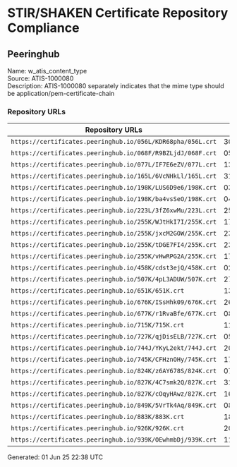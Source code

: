 # STIR/SHAKEN Certificate Repository Compliance

## Peeringhub

Name: w_atis_content_type\
Source: ATIS-1000080\
Description: ATIS-1000080 separately indicates that the mime type should be application/pem-certificate-chain
### Repository URLs

| Repository URLs | Not After |  Problems | Link |
|-----------------|-----------|-----------|------|
| `https://certificates.peeringhub.io/056L/KDR68pha/056L.crt` | 30&#160;Nov&#160;25&#160;22:28&#160;UTC | true | [view](../../REPOS/73ad25070d0684092552f2a759ad176bc129f0df/README.md) |
| `https://certificates.peeringhub.io/068F/R9BZLjdJ/068F.crt` | 05&#160;May&#160;26&#160;16:14&#160;UTC | true | [view](../../REPOS/319ea69e8fd078c6ae9d1ab21750ff8be144272d/README.md) |
| `https://certificates.peeringhub.io/077L/IF7E6eZV/077L.crt` | 13&#160;Jan&#160;26&#160;18:27&#160;UTC | true | [view](../../REPOS/1c96fb73b0be5410fab89264ba9408af5dd0d42f/README.md) |
| `https://certificates.peeringhub.io/165L/6VcNHkLl/165L.crt` | 31&#160;Mar&#160;26&#160;20:14&#160;UTC | true | [view](../../REPOS/3316b982c6a9f367d789a77cc2642c0950d992af/README.md) |
| `https://certificates.peeringhub.io/198K/LUS6D9e6/198K.crt` | 03&#160;Apr&#160;26&#160;12:58&#160;UTC | true | [view](../../REPOS/53a7c7bd7f870975216b329161384d56ac8d0ef4/README.md) |
| `https://certificates.peeringhub.io/198K/ba4vsSeO/198K.crt` | 04&#160;Apr&#160;25&#160;12:33&#160;UTC | true | [view](../../REPOS/1321b3d0caa2338c43e9db50a2b244b7dd79d521/README.md) |
| `https://certificates.peeringhub.io/223L/3fZ6xwMu/223L.crt` | 25&#160;May&#160;25&#160;22:15&#160;UTC | true | [view](../../REPOS/2986ace2611765320bd377ce5f33b5e89489d6f0/README.md) |
| `https://certificates.peeringhub.io/255K/WJtHkI7I/255K.crt` | 17&#160;Apr&#160;25&#160;15:57&#160;UTC | true | [view](../../REPOS/8e28868aa481039e8ce4b170a9a58af60b109963/README.md) |
| `https://certificates.peeringhub.io/255K/jxcM2GOW/255K.crt` | 23&#160;May&#160;25&#160;23:05&#160;UTC | true | [view](../../REPOS/9552020436d500e3831495af46b7c15b835e00fd/README.md) |
| `https://certificates.peeringhub.io/255K/tDGE7FI4/255K.crt` | 23&#160;Jun&#160;25&#160;23:05&#160;UTC | true | [view](../../REPOS/69d9b40592a37f60e598c3a4dfef2632aeb56276/README.md) |
| `https://certificates.peeringhub.io/255K/vHwRPG2A/255K.crt` | 17&#160;Mar&#160;25&#160;15:57&#160;UTC | true | [view](../../REPOS/844a1f703617ac8890c219534d215e316943cfa3/README.md) |
| `https://certificates.peeringhub.io/458K/cdst3ejQ/458K.crt` | 02&#160;Aug&#160;25&#160;21:33&#160;UTC | true | [view](../../REPOS/d2cc0038d99b9772dc4f756637f53fac620b38b1/README.md) |
| `https://certificates.peeringhub.io/507K/4pL3ADUW/507K.crt` | 27&#160;May&#160;25&#160;03:55&#160;UTC | true | [view](../../REPOS/49743b889fc81f6ae582e59cb7787be9543fa4a6/README.md) |
| `https://certificates.peeringhub.io/651K/651K.crt` | 13&#160;Jul&#160;25&#160;05:57&#160;UTC | true | [view](../../REPOS/d8e4a21c87cb0a6092fd750dc983b4c317d6cdc3/README.md) |
| `https://certificates.peeringhub.io/676K/ISsHhk09/676K.crt` | 26&#160;Dec&#160;25&#160;22:05&#160;UTC | true | [view](../../REPOS/98e8ca39ab01558af706bb5f991a12fb7b1e2ac5/README.md) |
| `https://certificates.peeringhub.io/677K/r1RvaBfe/677K.crt` | 08&#160;Aug&#160;25&#160;20:16&#160;UTC | true | [view](../../REPOS/ba4f0774ee439c3056038824baf7f3e2bf2d254a/README.md) |
| `https://certificates.peeringhub.io/715K/715K.crt` | 11&#160;Sep&#160;26&#160;18:30&#160;UTC | true | [view](../../REPOS/5b5aa186e594d0d957111f17cb960677e2c3a65c/README.md) |
| `https://certificates.peeringhub.io/727K/qjDisELB/727K.crt` | 05&#160;Aug&#160;25&#160;23:59&#160;UTC | true | [view](../../REPOS/4bdc742641ec860eb1b0a8f3681fc5fec17f68ea/README.md) |
| `https://certificates.peeringhub.io/744J/YKyL2ekt/744J.crt` | 20&#160;Sep&#160;25&#160;13:11&#160;UTC | true | [view](../../REPOS/ad0e1e9a3f83415147257ce273fffb21a058c85b/README.md) |
| `https://certificates.peeringhub.io/745K/CFHznOHy/745K.crt` | 17&#160;Jun&#160;25&#160;13:24&#160;UTC | true | [view](../../REPOS/dc5c803bca1136c59a471c70266eef5abf699e2f/README.md) |
| `https://certificates.peeringhub.io/824K/z6AY678S/824K.crt` | 07&#160;Nov&#160;25&#160;19:46&#160;UTC | true | [view](../../REPOS/ca640462ae8e9492803aaaa020c1ef1475a8ae44/README.md) |
| `https://certificates.peeringhub.io/827K/4C7smk2Q/827K.crt` | 31&#160;Mar&#160;25&#160;13:47&#160;UTC | true | [view](../../REPOS/d7b44c950b52b3271631a10417f4e3c17b5a5540/README.md) |
| `https://certificates.peeringhub.io/827K/cOqyHAwz/827K.crt` | 16&#160;Jun&#160;25&#160;17:31&#160;UTC | true | [view](../../REPOS/4d79b134b1e87d12ca0e300c8add54efd6708062/README.md) |
| `https://certificates.peeringhub.io/849K/5VrTk4Aq/849K.crt` | 08&#160;Apr&#160;26&#160;05:01&#160;UTC | true | [view](../../REPOS/caabf1236845e9023d8e1f37b78ec28e3231a49a/README.md) |
| `https://certificates.peeringhub.io/883K/883K.crt` | 18&#160;Jun&#160;25&#160;21:30&#160;UTC | true | [view](../../REPOS/414ecea8e16aafcee4066f8c2d8320a66edf63d2/README.md) |
| `https://certificates.peeringhub.io/926K/926K.crt` | 20&#160;May&#160;25&#160;17:55&#160;UTC | true | [view](../../REPOS/be4e0e61db23a55595b466b8c4b3339f18511dc8/README.md) |
| `https://certificates.peeringhub.io/939K/OEwhmbDj/939K.crt` | 11&#160;Jun&#160;25&#160;20:32&#160;UTC | true | [view](../../REPOS/10d4e845d9fadd4097fcdbb76a1fa24e48f25d56/README.md) |


Generated: 01 Jun 25 22:38 UTC